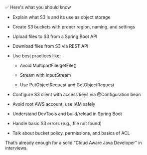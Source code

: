 ✅ Here's what you should know 

- Explain what S3 is and its use as object storage

- Create S3 buckets with proper region, naming, and settings

- Upload files to S3 from a Spring Boot API

- Download files from S3 via REST API

- Use best practices like:

  - Avoid MultipartFile.getFile()

  - Stream with InputStream

  - Use PutObjectRequest and GetObjectRequest

- Configure S3 client with access keys via @Configuration bean

- Avoid root AWS account, use IAM safely

- Understand DevTools and build/reload in Spring Boot

- Handle basic S3 errors (e.g., file not found)

- Talk about bucket policy, permissions, and basics of ACL

That’s already enough for a solid “Cloud Aware Java Developer” in interviews.
